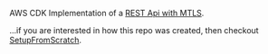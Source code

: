 AWS CDK Implementation of a [REST Api with MTLS](https://docs.aws.amazon.com/apigateway/latest/developerguide/rest-api-mutual-tls.html).

...if you are interested in how this repo was created, then checkout [SetupFromScratch](SetupFromScratch.md).
